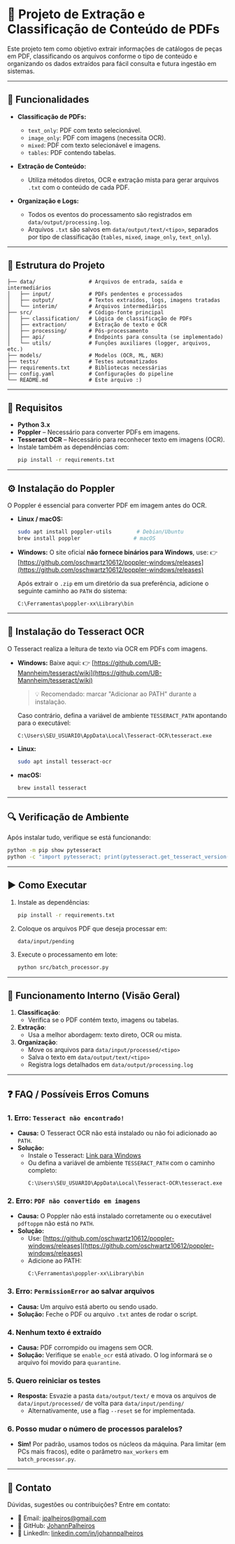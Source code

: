 # 📄 Projeto de Extração e Classificação de Conteúdo de PDFs

Este projeto tem como objetivo extrair informações de catálogos de peças em PDF, classificando os arquivos conforme o tipo de conteúdo e organizando os dados extraídos para fácil consulta e futura ingestão em sistemas.

---

## 🚀 Funcionalidades

- **Classificação de PDFs:**
  - `text_only`: PDF com texto selecionável.
  - `image_only`: PDF com imagens (necessita OCR).
  - `mixed`: PDF com texto selecionável e imagens.
  - `tables`: PDF contendo tabelas.

- **Extração de Conteúdo:**
  - Utiliza métodos diretos, OCR e extração mista para gerar arquivos `.txt` com o conteúdo de cada PDF.

- **Organização e Logs:**
  - Todos os eventos do processamento são registrados em `data/output/processing.log`.
  - Arquivos `.txt` são salvos em `data/output/text/<tipo>`, separados por tipo de classificação (`tables`, `mixed`, `image_only`, `text_only`).

---

## 📁 Estrutura do Projeto

```
├── data/                 # Arquivos de entrada, saída e intermediários
│   ├── input/            # PDFs pendentes e processados
│   ├── output/           # Textos extraídos, logs, imagens tratadas
│   └── interim/          # Arquivos intermediários
├── src/                  # Código-fonte principal
│   ├── classification/   # Lógica de classificação de PDFs
│   ├── extraction/       # Extração de texto e OCR
│   ├── processing/       # Pós-processamento
│   ├── api/              # Endpoints para consulta (se implementado)
│   └── utils/            # Funções auxiliares (logger, arquivos, etc.)
├── models/               # Modelos (OCR, ML, NER)
├── tests/                # Testes automatizados
├── requirements.txt      # Bibliotecas necessárias
├── config.yaml           # Configurações do pipeline
└── README.md             # Este arquivo :)
```

---

## 🧰 Requisitos

- **Python 3.x**
- **Poppler** – Necessário para converter PDFs em imagens.
- **Tesseract OCR** – Necessário para reconhecer texto em imagens (OCR).
- Instale também as dependências com:
  ```bash
  pip install -r requirements.txt
  ```

---

## ⚙️ Instalação do Poppler

O Poppler é essencial para converter PDF em imagem antes do OCR.

- **Linux / macOS:**
  ```bash
  sudo apt install poppler-utils        # Debian/Ubuntu
  brew install poppler                 # macOS
  ```

- **Windows:**
  O site oficial **não fornece binários para Windows**, use:
  👉 [https://github.com/oschwartz10612/poppler-windows/releases](https://github.com/oschwartz10612/poppler-windows/releases)

  Após extrair o `.zip` em um diretório da sua preferência, adicione o seguinte caminho ao `PATH` do sistema:
  ```
  C:\Ferramentas\poppler-xx\Library\bin
  ```

---

## 🧠 Instalação do Tesseract OCR

O Tesseract realiza a leitura de texto via OCR em PDFs com imagens.

- **Windows:**
  Baixe aqui: 👉 [https://github.com/UB-Mannheim/tesseract/wiki](https://github.com/UB-Mannheim/tesseract/wiki)

  > 💡 Recomendado: marcar "Adicionar ao PATH" durante a instalação.

  Caso contrário, defina a variável de ambiente `TESSERACT_PATH` apontando para o executável:
  ```
  C:\Users\SEU_USUARIO\AppData\Local\Tesseract-OCR\tesseract.exe
  ```

- **Linux:**
  ```bash
  sudo apt install tesseract-ocr
  ```

- **macOS:**
  ```bash
  brew install tesseract
  ```

---

## 🔍 Verificação de Ambiente

Após instalar tudo, verifique se está funcionando:

```bash
python -m pip show pytesseract
python -c "import pytesseract; print(pytesseract.get_tesseract_version())"
```

---

## ▶️ Como Executar

1. Instale as dependências:
   ```bash
   pip install -r requirements.txt
   ```

2. Coloque os arquivos PDF que deseja processar em:
   ```
   data/input/pending
   ```

3. Execute o processamento em lote:
   ```bash
   python src/batch_processor.py
   ```

---

## 🧹 Funcionamento Interno (Visão Geral)

1. **Classificação**:
   - Verifica se o PDF contém texto, imagens ou tabelas.
2. **Extração**:
   - Usa a melhor abordagem: texto direto, OCR ou mista.
3. **Organização**:
   - Move os arquivos para `data/input/processed/<tipo>`
   - Salva o texto em `data/output/text/<tipo>`
   - Registra logs detalhados em `data/output/processing.log`

---

## ❓ FAQ / Possíveis Erros Comuns

### 1. **Erro: `Tesseract não encontrado!`**
- **Causa:** O Tesseract OCR não está instalado ou não foi adicionado ao `PATH`.
- **Solução:**
  - Instale o Tesseract: [Link para Windows](https://github.com/UB-Mannheim/tesseract/wiki)
  - Ou defina a variável de ambiente `TESSERACT_PATH` com o caminho completo:
    ```
    C:\Users\SEU_USUARIO\AppData\Local\Tesseract-OCR\tesseract.exe
    ```

### 2. **Erro: `PDF não convertido em imagens`**
- **Causa:** O Poppler não está instalado corretamente ou o executável `pdftoppm` não está no `PATH`.
- **Solução:**
  - Use: [https://github.com/oschwartz10612/poppler-windows/releases](https://github.com/oschwartz10612/poppler-windows/releases)
  - Adicione ao PATH:
    ```
    C:\Ferramentas\poppler-xx\Library\bin
    ```

### 3. **Erro: `PermissionError` ao salvar arquivos**
- **Causa:** Um arquivo está aberto ou sendo usado.
- **Solução:** Feche o PDF ou arquivo `.txt` antes de rodar o script.

### 4. **Nenhum texto é extraído**
- **Causa:** PDF corrompido ou imagens sem OCR.
- **Solução:** Verifique se `enable_ocr` está ativado. O log informará se o arquivo foi movido para `quarantine`.

### 5. **Quero reiniciar os testes**
- **Resposta:** Esvazie a pasta `data/output/text/` e mova os arquivos de `data/input/processed/` de volta para `data/input/pending/`
  - Alternativamente, use a flag `--reset` se for implementada.

### 6. **Posso mudar o número de processos paralelos?**
- **Sim!** Por padrão, usamos todos os núcleos da máquina. Para limitar (em PCs mais fracos), edite o parâmetro `max_workers` em `batch_processor.py`.

---

## 📨 Contato

Dúvidas, sugestões ou contribuições? Entre em contato:

- 📧 Email: [jpalheiros@gmail.com](mailto:jpalheiros@gmail.com)  
- 🤝 GitHub: [JohannPalheiros](https://github.com/JohannPalheiros)
- 💼 LinkedIn: [linkedin.com/in/johannpalheiros](https://www.linkedin.com/in/johannpalheiros/)